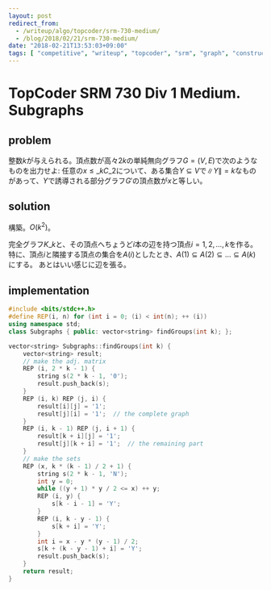 ```yaml
---
layout: post
redirect_from:
  - /writeup/algo/topcoder/srm-730-medium/
  - /blog/2018/02/21/srm-730-medium/
date: "2018-02-21T13:53:03+09:00"
tags: [ "competitive", "writeup", "topcoder", "srm", "graph", "construction" ]
---
```


# TopCoder SRM 730 Div 1 Medium. Subgraphs

## problem

整数$k$が与えられる。頂点数が高々$2k$の単純無向グラフ$G = (V, E)$で次のようなものを出力せよ: 任意の$x \le {}\_kC\_2$について、ある集合$Y \subseteq V$で$\|Y\| = k$なものがあって、$Y$で誘導される部分グラフ$G'$の頂点数が$x$と等しい。

## solution

構築。$O(k^2)$。

完全グラフ$K\_k$と、その頂点へちょうど$i$本の辺を持つ頂点$i = 1, 2, \dots, k$を作る。
特に、頂点$i$と隣接する頂点の集合を$A(i)$としたとき、$A(1) \subseteq A(2) \subseteq \dots \subseteq A(k)$にする。
あとはいい感じに辺を張る。

## implementation

``` c++
#include <bits/stdc++.h>
#define REP(i, n) for (int i = 0; (i) < int(n); ++ (i))
using namespace std;
class Subgraphs { public: vector<string> findGroups(int k); };

vector<string> Subgraphs::findGroups(int k) {
    vector<string> result;
    // make the adj. matrix
    REP (i, 2 * k - 1) {
        string s(2 * k - 1, '0');
        result.push_back(s);
    }
    REP (i, k) REP (j, i) {
        result[i][j] = '1';
        result[j][i] = '1';  // the complete graph
    }
    REP (i, k - 1) REP (j, i + 1) {
        result[k + i][j] = '1';
        result[j][k + i] = '1';  // the remaining part
    }
    // make the sets
    REP (x, k * (k - 1) / 2 + 1) {
        string s(2 * k - 1, 'N');
        int y = 0;
        while ((y + 1) * y / 2 <= x) ++ y;
        REP (i, y) {
            s[k - i - 1] = 'Y';
        }
        REP (i, k - y - 1) {
            s[k + i] = 'Y';
        }
        int i = x - y * (y - 1) / 2;
        s[k + (k - y - 1) + i] = 'Y';
        result.push_back(s);
    }
    return result;
}
```
